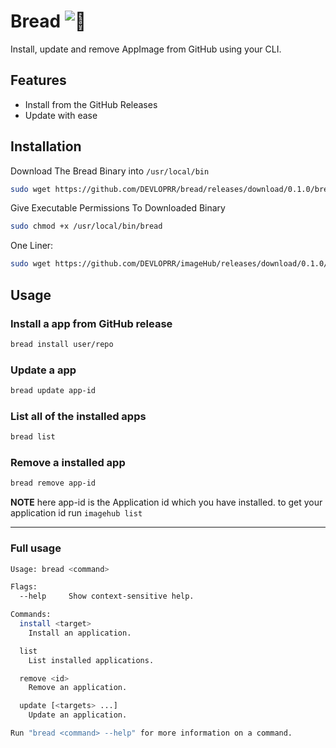 # Bread ![:bread:]('./.github/bread.svg')

Install, update and remove AppImage from GitHub using your CLI.

## Features
- Install from the GitHub Releases
- Update with ease

## Installation

Download The Bread Binary into `/usr/local/bin`
```bash
sudo wget https://github.com/DEVLOPRR/bread/releases/download/0.1.0/bread-0.1.0-x86_64.AppImage -O /usr/local/bin/bread
```

Give Executable Permissions To Downloaded Binary
```bash
sudo chmod +x /usr/local/bin/bread
```

One Liner:
```bash
sudo wget https://github.com/DEVLOPRR/imageHub/releases/download/0.1.0/bread-0.1.0-x86_64.AppImage -O /usr/local/bin/bread && sudo chmod +x /usr/local/bin/bread
```

## Usage

### Install a app from GitHub release
```bash
bread install user/repo
```

### Update a app
```bash
bread update app-id
```

### List all of the installed apps
```bash
bread list
```

### Remove a installed app
```bash
bread remove app-id
```

**NOTE** here app-id is the Application id which you have installed. to get your application id run `imagehub list`

---

### Full usage

```bash
Usage: bread <command>

Flags:
  --help     Show context-sensitive help.

Commands:
  install <target>
    Install an application.

  list
    List installed applications.

  remove <id>
    Remove an application.

  update [<targets> ...]
    Update an application.

Run "bread <command> --help" for more information on a command.
```
